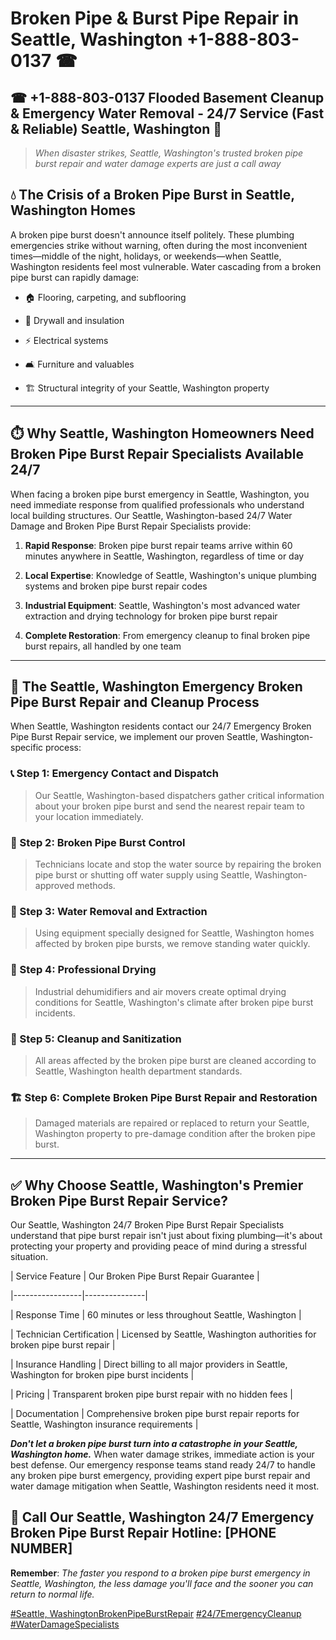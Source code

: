 # Broken Pipe & Burst Pipe Repair in Seattle, Washington +1-888-803-0137 ☎
## ☎ +1-888-803-0137  Flooded Basement Cleanup & Emergency Water Removal - 24/7 Service (Fast & Reliable) Seattle, Washington 🚨

> *When disaster strikes, Seattle, Washington's trusted broken pipe burst repair and water damage experts are just a call away*

## 💧 The Crisis of a Broken Pipe Burst in Seattle, Washington Homes

A broken pipe burst doesn't announce itself politely. These plumbing emergencies strike without warning, often during the most inconvenient times—middle of the night, holidays, or weekends—when Seattle, Washington residents feel most vulnerable. Water cascading from a broken pipe burst can rapidly damage:

* 🏠 Flooring, carpeting, and subflooring
* 🧱 Drywall and insulation
* ⚡ Electrical systems
* 🛋️ Furniture and valuables
* 🏗️ Structural integrity of your Seattle, Washington property

---

## ⏱️ Why Seattle, Washington Homeowners Need Broken Pipe Burst Repair Specialists Available 24/7

When facing a broken pipe burst emergency in Seattle, Washington, you need immediate response from qualified professionals who understand local building structures. Our Seattle, Washington-based 24/7 Water Damage and Broken Pipe Burst Repair Specialists provide:

1. **Rapid Response**: Broken pipe burst repair teams arrive within 60 minutes anywhere in Seattle, Washington, regardless of time or day
2. **Local Expertise**: Knowledge of Seattle, Washington's unique plumbing systems and broken pipe burst repair codes
3. **Industrial Equipment**: Seattle, Washington's most advanced water extraction and drying technology for broken pipe burst repair
4. **Complete Restoration**: From emergency cleanup to final broken pipe burst repairs, all handled by one team

---

## 🔧 The Seattle, Washington Emergency Broken Pipe Burst Repair and Cleanup Process

When Seattle, Washington residents contact our 24/7 Emergency Broken Pipe Burst Repair service, we implement our proven Seattle, Washington-specific process:

### 📞 Step 1: Emergency Contact and Dispatch
> Our Seattle, Washington-based dispatchers gather critical information about your broken pipe burst and send the nearest repair team to your location immediately.

### 🚿 Step 2: Broken Pipe Burst Control
> Technicians locate and stop the water source by repairing the broken pipe burst or shutting off water supply using Seattle, Washington-approved methods.

### 🌊 Step 3: Water Removal and Extraction
> Using equipment specially designed for Seattle, Washington homes affected by broken pipe bursts, we remove standing water quickly.

### 💨 Step 4: Professional Drying
> Industrial dehumidifiers and air movers create optimal drying conditions for Seattle, Washington's climate after broken pipe burst incidents.

### 🧼 Step 5: Cleanup and Sanitization
> All areas affected by the broken pipe burst are cleaned according to Seattle, Washington health department standards.

### 🏗️ Step 6: Complete Broken Pipe Burst Repair and Restoration
> Damaged materials are repaired or replaced to return your Seattle, Washington property to pre-damage condition after the broken pipe burst.

---

## ✅ Why Choose Seattle, Washington's Premier Broken Pipe Burst Repair Service?

Our Seattle, Washington 24/7 Broken Pipe Burst Repair Specialists understand that pipe burst repair isn't just about fixing plumbing—it's about protecting your property and providing peace of mind during a stressful situation.

| Service Feature | Our Broken Pipe Burst Repair Guarantee |
|-----------------|---------------|
| Response Time | 60 minutes or less throughout Seattle, Washington |
| Technician Certification | Licensed by Seattle, Washington authorities for broken pipe burst repair |
| Insurance Handling | Direct billing to all major providers in Seattle, Washington for broken pipe burst incidents |
| Pricing | Transparent broken pipe burst repair with no hidden fees |
| Documentation | Comprehensive broken pipe burst repair reports for Seattle, Washington insurance requirements |

***Don't let a broken pipe burst turn into a catastrophe in your Seattle, Washington home.*** When water damage strikes, immediate action is your best defense. Our emergency response teams stand ready 24/7 to handle any broken pipe burst emergency, providing expert pipe burst repair and water damage mitigation when Seattle, Washington residents need it most.

## 📱 Call Our Seattle, Washington 24/7 Emergency Broken Pipe Burst Repair Hotline: [PHONE NUMBER]

**Remember**: *The faster you respond to a broken pipe burst emergency in Seattle, Washington, the less damage you'll face and the sooner you can return to normal life.*

[#Seattle, WashingtonBrokenPipeBurstRepair](#) [#24/7EmergencyCleanup](#) [#WaterDamageSpecialists](#)